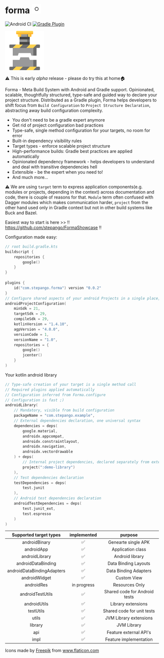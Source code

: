 # forma <img src="./img/rings.svg" width="30" height="30">
![Android CI](https://github.com/stepango/forma/workflows/Android%20CI/badge.svg)
[![Gradle Plugin](https://img.shields.io/maven-metadata/v/https/plugins.gradle.org/m2/com/stepango/forma/com.stepango.forma.gradle.plugin/maven-metadata.xml.svg?colorB=007ec6&label=Gradle%20Plugin)](https://plugins.gradle.org/plugin/com.stepango.forma)

<img src="./img/press.svg" width="128" height="128">

⚠️ This is early *alpha* release - please do try this at home🏠

Forma - Meta Build System with Android and Gradle support. Opinionated, scalable, thoughtfully structured, type-safe and guided way to declare your project structure. Distributed as a Gradle plugin, Forma helps developers to shift focus from `Build Configuration` to `Project Structure Declaration`, abstracting away build configuration complexity.

- You don't need to be a gradle expert anymore
- Get rid of project configuration bad practices
- Type-safe, single method configuration for your targets, no room for error
- Built-in dependency visibility rules
- Target types - enforce scalable project structure
- High-performance builds: Gradle best practices are applied automatically
- Opinionated dependency framework - helps developers to understand and deal with transitive dependencies hell
- Extensible - be the expert when you need to!
- And much more...

⚠️ We are using `target` term to express application components(e.g. modules or projects, depending in the context) across documentation and code, there is couple of reasons for that. `Module` term often confused with Dagger modules which makes communication harder, `project` from the other hand used only in Gradle context but not in other build systems like Buck and Bazel.

Easiest way to start is here >> ‼️ https://github.com/stepango/FormaShowcase ‼️

Configuration made easy:

```kotlin
// root build.gradle.kts
buildscript {
    repositories {
        google()
    }
}

plugins {
    id("com.stepango.forma") version "0.0.2"
}
// Configure shared aspects of your android Projects in a single place,
androidProjectConfiguration(
    minSdk = 21,
    targetSdk = 29,
    compileSdk = 29,
    kotlinVersion = "1.4.10",
    agpVersion = "4.0.0",
    versionCode = 1,
    versionName = "1.0",
    repositories = {
        google()
        jcenter()
    }
)
```

Your kotlin android library

```kotlin
// Type-safe creation of your target is a single method call
// Required plugins applied automatically
// Configuration inferred from Forma.configure
// Configuration is fast ;)
androidLibrary(
    // Mandatory, visible from build configuration
    packageName = "com.stepango.example",
    // External dependencies declaration, one universal syntax
    dependencies = deps(
        google.material,
        androidx.appcompat,
        androidx.constraintlayout,
        androidx.navigation,
        androidx.vectordrawable
    ) + deps(
        // Internal project dependencies, declared separately from externals
        project(":demo-library")
    ),
    // Test dependencies declaration
    testDependencies = deps(
        test.junit
    ),
    // Android test dependencies declaration
    androidTestDependencies = deps(
        test.junit_ext,
        test.espresso
    )
)
```

|    Supported target types     | implemented | purpose              |
|:-----------------------------:|:-----------:|:-------------------:|
|         androidBinary         |      ✅      | Genearte single APK |
|         androidApp            |      ✅      | Application class   |
|         androidLibrary        |      ✅      | Android library   |
|       androidDataBinding      |      ✅      | Data Binding Layouts |
|   androidDataBindingAdapters  |      ✅      | Data Binding Adapters |
|         androidWidget         |      ✅      | Custom View           |
|           androidRes          | in progress  | Resources Only       |
|        androidTestUtils       |      ✅      | Shared code for Android tests |
|          androidUtils         |      ✅      | Library extensions   |
|           testUtils           |      ✅      | Shared code for unit tests |
|             utils             |      ✅      | JVM Library extensions   |
|             library           |      ✅      | JVM Library         |
|             api               |      ✅      | Feature external API's  |
|             impl              |      ✅      | Feature implementation |



<div>Icons made by <a href="https://www.flaticon.com/authors/freepik" title="Freepik">Freepik</a> from <a href="https://www.flaticon.com/" title="Flaticon">www.flaticon.com</a></div>


